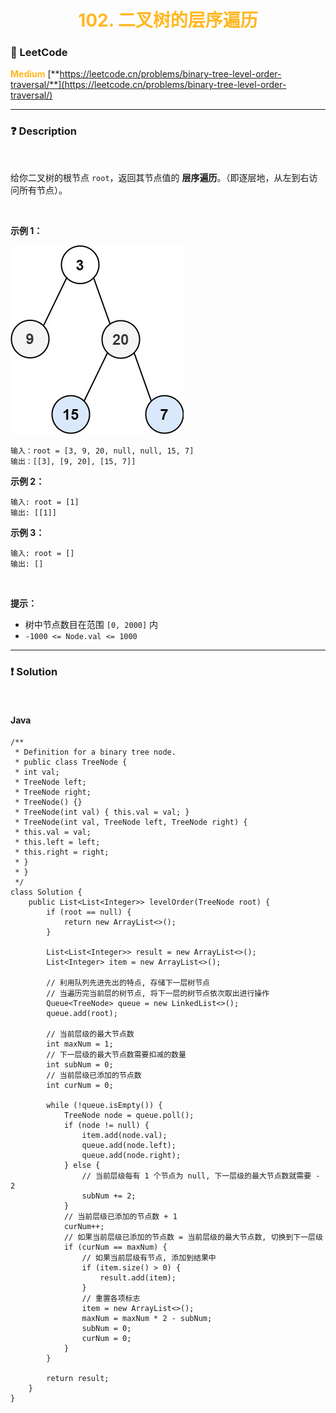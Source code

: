 <h1 style="text-align: center;"> <span style="color: #FFB822;">102. 二叉树的层序遍历</span> </h1>

### 🚀 LeetCode

<base target="_blank">

<span style="color: #FFB822;">**Medium**</span> [**https://leetcode.cn/problems/binary-tree-level-order-traversal/**](https://leetcode.cn/problems/binary-tree-level-order-traversal/)

---

### ❓ Description

<br/>

给你二叉树的根节点 `root`，返回其节点值的 **层序遍历**。（即逐层地，从左到右访问所有节点）。

<br/>

**示例 1：**

<img src="../../public/0102/tree-1.jpg" alt="tree-1.jpg"/>

```
输入：root = [3, 9, 20, null, null, 15, 7]
输出：[[3], [9, 20], [15, 7]]
```

**示例 2：**

```
输入: root = [1]
输出: [[1]]
```

**示例 3：**

```
输入: root = []
输出: []
```

<br/>

**提示：**

* 树中节点数目在范围 `[0, 2000]` 内
* `-1000 <= Node.val <= 1000`

---

### ❗ Solution

<br/>

#### Java

```
/**
 * Definition for a binary tree node.
 * public class TreeNode {
 * int val;
 * TreeNode left;
 * TreeNode right;
 * TreeNode() {}
 * TreeNode(int val) { this.val = val; }
 * TreeNode(int val, TreeNode left, TreeNode right) {
 * this.val = val;
 * this.left = left;
 * this.right = right;
 * }
 * }
 */
class Solution {
    public List<List<Integer>> levelOrder(TreeNode root) {
        if (root == null) {
            return new ArrayList<>();
        }

        List<List<Integer>> result = new ArrayList<>();
        List<Integer> item = new ArrayList<>();

        // 利用队列先进先出的特点, 存储下一层树节点
        // 当遍历完当前层的树节点, 将下一层的树节点依次取出进行操作
        Queue<TreeNode> queue = new LinkedList<>();
        queue.add(root);

        // 当前层级的最大节点数
        int maxNum = 1;
        // 下一层级的最大节点数需要扣减的数量
        int subNum = 0;
        // 当前层级已添加的节点数
        int curNum = 0;

        while (!queue.isEmpty()) {
            TreeNode node = queue.poll();
            if (node != null) {
                item.add(node.val);
                queue.add(node.left);
                queue.add(node.right);
            } else {
                // 当前层级每有 1 个节点为 null, 下一层级的最大节点数就需要 - 2
                subNum += 2;
            }
            // 当前层级已添加的节点数 + 1
            curNum++;
            // 如果当前层级已添加的节点数 = 当前层级的最大节点数, 切换到下一层级
            if (curNum == maxNum) {
                // 如果当前层级有节点, 添加到结果中
                if (item.size() > 0) {
                    result.add(item);
                }
                // 重置各项标志
                item = new ArrayList<>();
                maxNum = maxNum * 2 - subNum;
                subNum = 0;
                curNum = 0;
            }
        }

        return result;
    }
}
```
